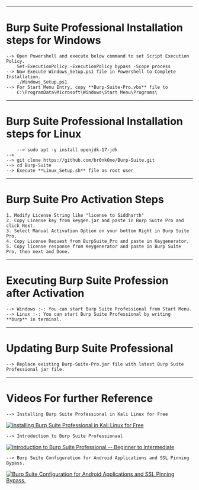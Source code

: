 

--------------------------------------------------------------------------------------------
# Burp Suite Professional Installation steps for Windows
	--> Open Powershell and execute below command to set Script Execution Policy.
		Set-ExecutionPolicy -ExecutionPolicy bypass -Scope process
	--> Now Execute Windows_Setup.ps1 file in Powershell to Complete Installation.
		./Windows_Setup.ps1
	--> For Start Menu Entry, copy **Burp-Suite-Pro.vbs** file to 
		C:\ProgramData\Microsoft\Windows\Start Menu\Programs\

-----------------------------------------------------------------------------------------------------------------
# Burp Suite Professional Installation steps for Linux
        --> sudo apt -y install openjdk-17-jdk
	--> 
	--> git clone https://github.com/br0nkOne/Burp-Suite.git
	--> cd Burp-Suite
	--> Execute **Linux_Setup.sh** file as root user

-----------------------------------------------------------------------------------------------------------------
# Burp Suite Pro Activation Steps 
	1. Modify License String like "license to Siddharth"
	2. Copy License key from keygen.jar and paste in Burp Suite Pro and click Next.
	3. Select Manual Activation Option on your bottom Right in Burp Suite Pro.
	4. Copy License Request from BurpSuite_Pro and paste in Keygenerator.
	5. Copy license response from Keygenerator and paste in Burp Suite Pro, then next and Done.
	
-----------------------------------------------------------------------------------------------------------------
# Executing Burp Suite Profession after Activation
	--> Windows :-: You can start Burp Suite Professional from Start Menu.
	--> Linux :-: You can start Burp Suite Professional by writing **burp** in terminal.

-----------------------------------------------------------------------------------------------------------------
# Updating Burp Suite Professional
	--> Replace existing Burp-Suite-Pro.jar file with latest Burp Suite Professional jar file.

-----------------------------------------------------------------------------------------------------------------
# Videos For further Reference 	
	--> Installing Burp Suite Professional in Kali Linux for Free
[![Installing Burp Suite Professional in Kali Linux for Free](https://img.youtube.com/vi/N0KQrk77BBo/0.jpg)](https://www.youtube.com/watch?v=N0KQrk77BBo)


	--> Introduction to Burp Suite Professionaal
[![Introduction to Burp Suite Professional -- Beginner to Intermediate](https://img.youtube.com/vi/L5euJM2Hxrg/0.jpg)](https://www.youtube.com/watch?v=L5euJM2Hxrg)


	--> Burp Suite Configuration for Android Applications and SSL Pinning Bypass.
[![Burp Suite Configuration for Android Applications and SSL Pinning Bypass.](https://img.youtube.com/vi/1721lyUtfYY/0.jpg)](https://www.youtube.com/watch?v=1721lyUtfYY)

